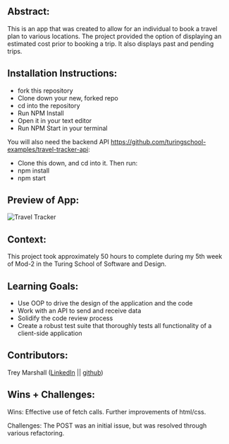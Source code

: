 ## Abstract:

This is an app that was created to allow for an individual to book a travel plan to various locations. The project provided the option of displaying an estimated cost prior to booking a trip. It also displays past and pending trips.


## Installation Instructions:
- fork this repository
- Clone down your new, forked repo
- cd into the repository
- Run NPM Install
- Open it in your text editor
- Run NPM Start in your terminal

You will also need the backend API https://github.com/turingschool-examples/travel-tracker-api: 

- Clone this down, and cd into it. Then run:
- npm install
- npm start

## Preview of App:
![Travel Tracker](https://user-images.githubusercontent.com/109426263/234094154-deffcec0-1bb3-4ee7-93e3-616b33f190de.gif)

## Context:
This project took approximately 50 hours to complete during my 5th week of Mod-2 in the Turing School of Software and Design.

## Learning Goals:

- Use OOP to drive the design of the application and the code
- Work with an API to send and receive data
- Solidify the code review process
- Create a robust test suite that thoroughly tests all functionality of a client-side application

## Contributors:
Trey Marshall ([LinkedIn](https://www.linkedin.com/in/trey-marshall-32ab01260/) || [github](https://github.com/tdmburr)) 

## Wins + Challenges:
Wins: Effective use of fetch calls. Further improvements of html/css.


Challenges: The POST was an initial issue, but was resolved through various refactoring.

